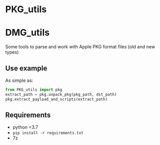 # PKG_utils

# DMG_utils
Some tools to parse and work with Apple PKG format files (old and new types)

## Use example

As simple as:
```python
from PKG_utils import pkg
extract_path = pkg.unpack_pkg(pkg_path, dst_path)
pkg.extract_payload_and_scripts(extract_path)
```


## Requirements

* python <3.7
* `pip install -r requirements.txt`
* 7z
